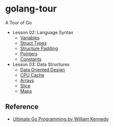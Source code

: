 # golang-tour

A Tour of Go

- Lesson 02: Language Syntax
  - [Variables](https://github.com/gkjoyes/golang-tour/blob/master/lesson/02/syntax/variables/readme.md)
  - [Struct Types](https://github.com/gkjoyes/golang-tour/blob/master/lesson/02/syntax/struct-types/Readme.md)
  - [Structure Padding](https://github.com/gkjoyes/golang-tour/tree/master/lesson/02/syntax/struct-types/padding)
  - [Pointers](https://github.com/gkjoyes/golang-tour/tree/master/lesson/02/syntax/pointers/Readme.md)
  - [Constants](https://github.com/gkjoyes/golang-tour/tree/master/lesson/02/syntax/constants/Readme.md)
- Lesson 03: Data Structures
  - [Data Oriented Design](https://github.com/gkjoyes/golang-tour/blob/master/lesson/03/Readme.md)
  - [CPU Cache](https://github.com/gkjoyes/golang-tour/blob/master/lesson/03/caching/Readme.md)
  - [Arrays](https://github.com/gkjoyes/golang-tour/blob/master/lesson/03/array/Readme.md)
  - [Slice](https://github.com/gkjoyes/golang-tour/blob/master/lesson/03/slice/Readme.md)
  - [Maps](https://github.com/gkjoyes/golang-tour/blob/master/lesson/03/map/Readme.md)

## Reference

- [Ultimate Go Programming by William Kennedy](https://learning.oreilly.com/videos/ultimate-go-programming/9780135261651)
